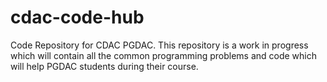 # cdac-code-hub
Code Repository for CDAC PGDAC.
This repository is a work in progress which will contain all the common programming problems and code which will help PGDAC students during their course.
